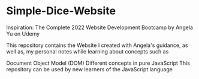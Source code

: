 # Simple-Dice-Website
Inspiration: The Complete 2022 Website Development Bootcamp by Angela Yu on Udemy

This repository contains the Website I created with Angela's guidance, as well as, my personal notes while learning about concepts such as

Document Object Model (DOM)
Different concepts in pure JavaScript
This repository can be used by new learners of the JavaScript language
